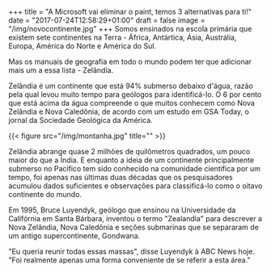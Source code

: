 +++
title = "A Microsoft vai eliminar o paint, temos 3 alternativas para ti!"
date = "2017-07-24T12:58:29+01:00"
draft = false
image = "/img/novocontinente.jpg"
+++
Somos ensinados na escola primária que existem sete continentes na Terra - África, Antártica, Ásia, Austrália, Europa, América do Norte e América do Sul.
<!--more-->

Mas os manuais de geografia em todo o mundo podem ter que adicionar mais um a essa lista - Zelândia.

Zelândia é um continente que está 94% submerso debaixo d'água, razão pela qual levou muito tempo para geólogos para identificá-lo. O 6 por cento que está acima da água compreende o que muitos conhecem como Nova Zelândia e Nova Caledônia, de acordo com um estudo em GSA Today, o jornal da Sociedade Geológica da América.

{{< figure src="/img/montanha.jpg" title="" >}}

Zelândia abrange quase 2 milhões de quilômetros quadrados, um pouco maior do que a Índia. E enquanto a ideia de um continente principalmente submerso no Pacífico tem sido conhecido na comunidade científica por um tempo, foi apenas nas últimas duas décadas que os pesquisadores acumulou dados suficientes e observações para classificá-lo como o oitavo continente do mundo.

Em 1995, Bruce Luyendyk, geólogo que ensinou na Universidade da Califórnia em Santa Bárbara, inventou o termo "Zealandia" para descrever a Nova Zelândia, Nova Caledônia e seções submarinas que se separaram de um antigo supercontinente, Gondwana.

"Eu queria reunir todas essas massas", disse Luyendyk à ABC News hoje. "Foi realmente apenas uma forma conveniente de se referir a esta área."
